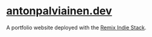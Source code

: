 # [antonpalviainen.dev](https://antonpalviainen.dev)

A portfolio website deployed with the [Remix Indie Stack](https://github.com/remix-run/indie-stack).

